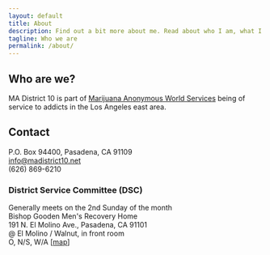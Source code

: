 ```yaml
---
layout: default
title: About
description: Find out a bit more about me. Read about who I am, what I do and what are my passions.
tagline: Who we are
permalink: /about/
---
```


## Who are we?

MA District 10 is part of [Marijuana Anonymous World Services](https://www.marijuana-anonymous.org) being of service to addicts in the Los Angeles east area.

## Contact
P.O. Box 94400, Pasadena, CA 91109  
<a title="eMail MA District 10" href="mailto:info@madistrict10.net" style="color:inherit; opacity:inherit">info@madistrict10.net</a>  
(626) 869-6210

### District Service Committee (DSC)

 Generally meets on the 2nd Sunday of the month  
 Bishop Gooden Men's Recovery Home  
 191 N. El Molino Ave., Pasadena, CA 91101  
 @ El Molino / Walnut, in front room  
 O, N/S, W/A [<a href="http://maps.google.com/maps?fb=1&amp;gl=us&amp;daddr=The+Gooden+Center,+191+N.+El+Molino+Ave.,+Pasadena,+CA+91101&amp;ct=directions-to&amp;z=15" title="Get Directions">map</a>]

